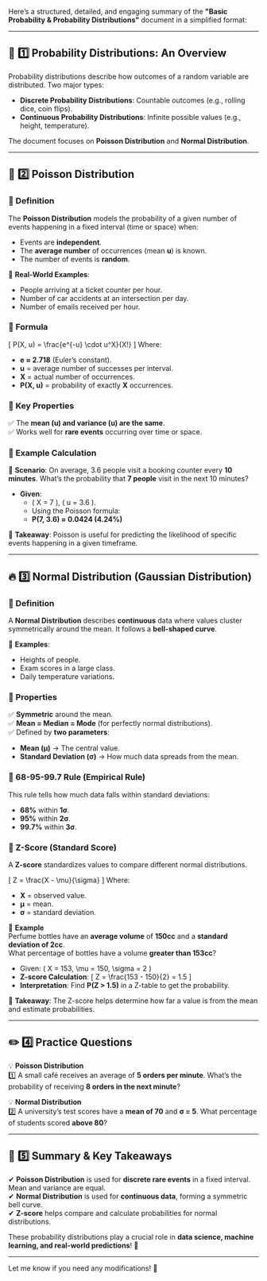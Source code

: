 Here’s a structured, detailed, and engaging summary of the **"Basic Probability & Probability Distributions"** document in a simplified format:

---

## 📌 **1️⃣ Probability Distributions: An Overview**  
Probability distributions describe how outcomes of a random variable are distributed. Two major types:  
- **Discrete Probability Distributions**: Countable outcomes (e.g., rolling dice, coin flips).  
- **Continuous Probability Distributions**: Infinite possible values (e.g., height, temperature).  

The document focuses on **Poisson Distribution** and **Normal Distribution**.

---

## 🎯 **2️⃣ Poisson Distribution**  

### **🔹 Definition**  
The **Poisson Distribution** models the probability of a given number of events happening in a fixed interval (time or space) when:  
- Events are **independent**.  
- The **average number** of occurrences (mean **u**) is known.  
- The number of events is **random**.  

🔸 **Real-World Examples**:  
- People arriving at a ticket counter per hour.  
- Number of car accidents at an intersection per day.  
- Number of emails received per hour.  

### **🔹 Formula**
\[
P(X, u) = \frac{e^{-u} \cdot u^X}{X!}
\]
Where:  
- **e ≈ 2.718** (Euler’s constant).  
- **u** = average number of successes per interval.  
- **X** = actual number of occurrences.  
- **P(X, u)** = probability of exactly **X** occurrences.  

### **🔹 Key Properties**  
✅ The **mean (u) and variance (u) are the same**.  
✅ Works well for **rare events** occurring over time or space.  

### **🔹 Example Calculation**  
📌 **Scenario**: On average, 3.6 people visit a booking counter every **10 minutes**. What’s the probability that **7 people** visit in the next 10 minutes?  
- **Given**:  
  - \( X = 7 \), \( u = 3.6 \).  
  - Using the Poisson formula:  
  - **P(7, 3.6) ≈ 0.0424 (4.24%)**  

🎯 **Takeaway**: Poisson is useful for predicting the likelihood of specific events happening in a given timeframe.  

---

## 🔥 **3️⃣ Normal Distribution (Gaussian Distribution)**  

### **🔹 Definition**  
A **Normal Distribution** describes **continuous** data where values cluster symmetrically around the mean. It follows a **bell-shaped curve**.  

🔹 **Examples**:
- Heights of people.  
- Exam scores in a large class.  
- Daily temperature variations.  

### **🔹 Properties**  
✅ **Symmetric** around the mean.  
✅ **Mean = Median = Mode** (for perfectly normal distributions).  
✅ Defined by **two parameters**:  
  - **Mean (μ)** → The central value.  
  - **Standard Deviation (σ)** → How much data spreads from the mean.  

### **🔹 68-95-99.7 Rule (Empirical Rule)**  
This rule tells how much data falls within standard deviations:  
- **68%** within **1σ**.  
- **95%** within **2σ**.  
- **99.7%** within **3σ**.  

### **🔹 Z-Score (Standard Score)**
A **Z-score** standardizes values to compare different normal distributions.

\[
Z = \frac{X - \mu}{\sigma}
\]
Where:  
- **X** = observed value.  
- **μ** = mean.  
- **σ** = standard deviation.  

📌 **Example**  
Perfume bottles have an **average volume** of **150cc** and a **standard deviation of 2cc**.  
What percentage of bottles have a volume **greater than 153cc**?  

- Given: \( X = 153, \mu = 150, \sigma = 2 \)  
- **Z-score Calculation**:
  \[
  Z = \frac{153 - 150}{2} = 1.5
  \]
- **Interpretation**: Find **P(Z > 1.5)** in a Z-table to get the probability.

🎯 **Takeaway**: The Z-score helps determine how far a value is from the mean and estimate probabilities.

---

## ✏️ **4️⃣ Practice Questions**  
💡 **Poisson Distribution**  
1️⃣ A small café receives an average of **5 orders per minute**. What’s the probability of receiving **8 orders in the next minute**?  

💡 **Normal Distribution**  
2️⃣ A university’s test scores have a **mean of 70** and **σ = 5**. What percentage of students scored **above 80**?  

---

## 🚀 **5️⃣ Summary & Key Takeaways**  
✔ **Poisson Distribution** is used for **discrete rare events** in a fixed interval. Mean and variance are equal.  
✔ **Normal Distribution** is used for **continuous data**, forming a symmetric bell curve.  
✔ **Z-score** helps compare and calculate probabilities for normal distributions.  

These probability distributions play a crucial role in **data science, machine learning, and real-world predictions**! 🎯

---

Let me know if you need any modifications! 🚀
